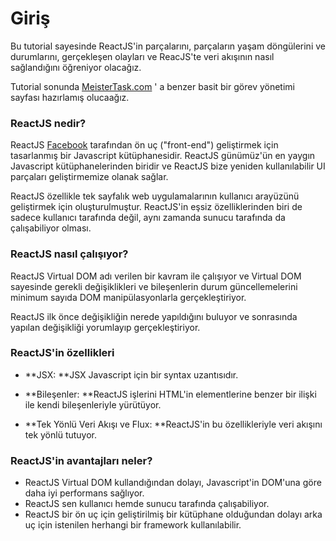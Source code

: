 # Giriş

Bu tutorial sayesinde ReactJS'in parçalarını, parçaların yaşam döngülerini ve durumlarını, gerçekleşen olayları ve ReacJS'te veri akışının nasıl sağlandığını öğreniyor olacağız.

Tutorial sonunda [MeisterTask.com](https://www.meistertask.com/) ' a benzer basit bir görev yönetimi sayfası hazırlamış olucaağız.

### ReactJS nedir?

ReactJS [Facebook](/www.facebook.com) tarafından ön uç \("front-end"\) geliştirmek için tasarlanmış bir Javascript kütüphanesidir. ReactJS günümüz'ün en yaygın Javascript kütüphanelerinden biridir ve ReactJS bize yeniden kullanılabilir UI parçaları geliştirmemize olanak sağlar.

ReactJS özellikle  tek sayfalık web uygulamalarının kullanıcı arayüzünü geliştirmek için oluşturulmuştur. ReactJS'in eşsiz özelliklerinden biri de sadece kullanıcı tarafında değil, aynı zamanda sunucu tarafında da çalışabiliyor olması.

### ReactJS nasıl çalışıyor?

ReactJS Virtual DOM adı verilen bir kavram ile çalışıyor ve Virtual DOM sayesinde gerekli değişiklikleri ve bileşenlerin durum güncellemelerini minimum sayıda DOM manipülasyonlarla gerçekleştiriyor.

ReactJS ilk önce değişikliğin nerede yapıldığını buluyor ve sonrasında yapılan değişikliği yorumlayıp gerçekleştiriyor.

### ReactJS'in özellikleri

* **JSX: **JSX Javascript için bir syntax uzantısıdır. 
* **Bileşenler: **ReactJS işlerini HTML'in elementlerine benzer bir ilişki ile kendi bileşenleriyle yürütüyor.

* **Tek Yönlü Veri Akışı ve Flux: **ReactJS'in bu özellikleriyle veri akışını tek yönlü tutuyor.

### ReactJS'in avantajları neler?

* ReactJS Virtual DOM kullandığından dolayı, Javascript'in DOM'una göre daha iyi performans sağlıyor.
* ReactJS sen kullanıcı hemde sunucu tarafında çalışabiliyor.
* ReactJS bir ön uç için geliştirilmiş bir kütüphane olduğundan dolayı arka uç için istenilen herhangi bir framework kullanılabilir.



